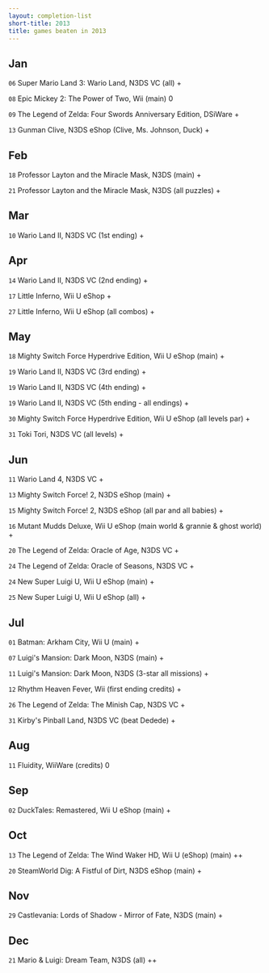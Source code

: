```yaml
---
layout: completion-list
short-title: 2013
title: games beaten in 2013
---
```

## Jan
`06` Super Mario Land 3: Wario Land, N3DS VC (all) +

`08` Epic Mickey 2: The Power of Two, Wii (main) 0

`09` The Legend of Zelda: Four Swords Anniversary Edition, DSiWare +

`13` Gunman Clive, N3DS eShop (Clive, Ms. Johnson, Duck) +

## Feb
`18` Professor Layton and the Miracle Mask, N3DS (main) +

`21` Professor Layton and the Miracle Mask, N3DS (all puzzles) +

## Mar
`10` Wario Land II, N3DS VC (1st ending) +

## Apr
`14` Wario Land II, N3DS VC (2nd ending) +

`17` Little Inferno, Wii U eShop +

`27` Little Inferno, Wii U eShop (all combos) +

## May
`18` Mighty Switch Force Hyperdrive Edition, Wii U eShop (main) +

`19` Wario Land II, N3DS VC (3rd ending) +

`19` Wario Land II, N3DS VC (4th ending) +

`19` Wario Land II, N3DS VC (5th ending - all endings) +

`30` Mighty Switch Force Hyperdrive Edition, Wii U eShop (all levels par) +

`31` Toki Tori, N3DS VC (all levels) +

## Jun
`11` Wario Land 4, N3DS VC +

`13` Mighty Switch Force! 2, N3DS eShop (main) +

`15` Mighty Switch Force! 2, N3DS eShop (all par and all babies) +

`16` Mutant Mudds Deluxe, Wii U eShop (main world & grannie & ghost world) +

`20` The Legend of Zelda: Oracle of Age, N3DS VC +

`24` The Legend of Zelda: Oracle of Seasons, N3DS VC +

`24` New Super Luigi U, Wii U eShop (main) +

`25` New Super Luigi U, Wii U eShop (all) +

## Jul
`01` Batman: Arkham City, Wii U (main) +

`07` Luigi's Mansion: Dark Moon, N3DS (main) +

`11` Luigi's Mansion: Dark Moon, N3DS (3-star all missions) +

`12` Rhythm Heaven Fever, Wii (first ending credits) +

`26` The Legend of Zelda: The Minish Cap, N3DS VC +

`31` Kirby's Pinball Land, N3DS VC (beat Dedede) +

## Aug
`11` Fluidity, WiiWare (credits) 0

## Sep
`02` DuckTales: Remastered, Wii U eShop (main) +

## Oct
`13` The Legend of Zelda: The Wind Waker HD, Wii U (eShop) (main) ++

`20` SteamWorld Dig: A Fistful of Dirt, N3DS eShop (main) +

## Nov
`29` Castlevania: Lords of Shadow - Mirror of Fate, N3DS (main) +

## Dec
`21` Mario & Luigi: Dream Team, N3DS (all) ++